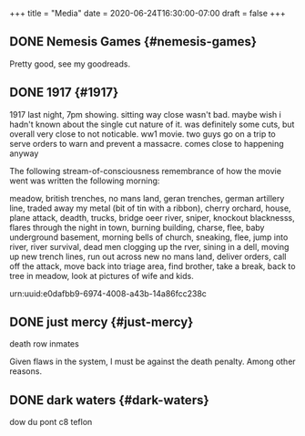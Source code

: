 +++
title = "Media"
date = 2020-06-24T16:30:00-07:00
draft = false
+++

## <span class="org-todo done DONE">DONE</span> Nemesis Games {#nemesis-games}

Pretty good, see my goodreads.


## <span class="org-todo done DONE">DONE</span> 1917 {#1917}

1917 last night, 7pm showing. sitting way close wasn't bad. maybe wish
i hadn't known about the single cut nature of it. was definitely some
cuts, but overall very close to not noticable.  ww1 movie. two guys go
on a trip to serve orders to warn and prevent a massacre. comes close
to happening anyway

The following stream-of-consciousness remembrance of how the movie went was written the following morning:

meadow, british trenches, no mans land, geran trenches, german
artillery line, traded away my metal (bit of tin with a ribbon),
cherry orchard, house, plane attack, deadth, trucks, bridge oeer
river, sniper, knockout blacknesss, flares through the night in town,
burning building, charse, flee, baby underground basement, morning
bells of church, sneaking, flee, jump into river, river survival, dead
men clogging up the rver, sining in a dell, moving up new trench
lines, run out across new no mans land, deliver orders, call off the
attack, move back into triage area, find brother, take a break, back
to tree in meadow, look at pictures of wife and kids.

urn:uuid:e0dafbb9-6974-4008-a43b-14a86fcc238c


## <span class="org-todo done DONE">DONE</span> just mercy {#just-mercy}

death row inmates

Given flaws in the system, I must be against the death penalty. Among other reasons.


## <span class="org-todo done DONE">DONE</span> dark waters {#dark-waters}

dow du pont c8 teflon